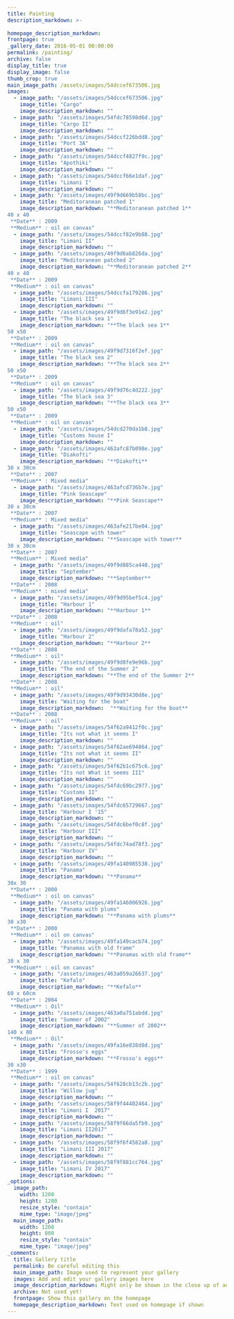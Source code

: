 ```yaml
---
title: Painting
description_markdown: >-
  
homepage_description_markdown: 
frontpage: true
_gallery_date: 2016-05-01 00:00:00
permalink: /painting/
archive: false
display_title: true
display_image: false
thumb_crop: true
main_image_path: /assets/images/54dccef673506.jpg
images:
  - image_path: "/assets/images/54dccef673506.jpg"
    image_title: "Cargo"
    image_description_markdown: ""
  - image_path: "/assets/images/54fdc78598d6d.jpg"
    image_title: "Cargo II"
    image_description_markdown: ""
  - image_path: "/assets/images/54dccf226bdd8.jpg"
    image_title: "Port 3A"
    image_description_markdown: ""
  - image_path: "/assets/images/54dccf4827f9c.jpg"
    image_title: "Apothiki"
    image_description_markdown: ""
  - image_path: "/assets/images/54dccf66e1daf.jpg"
    image_title: "Limani I"
    image_description_markdown: ""
  - image_path: "/assets/images/49f9d669b58bc.jpg"
    image_title: "Meditoranean patched 1"
    image_description_markdown: "**Meditoranean patched 1**  
40 x 40  
 **Date** : 2009  
 **Medium** : oil on canvas"
  - image_path: "/assets/images/54dccf82e9b88.jpg"
    image_title: "Limani II"
    image_description_markdown: ""
  - image_path: "/assets/images/49f9d6ab826da.jpg"
    image_title: "Meditoranean patched 2"
    image_description_markdown: "**Meditoranean patched 2**  
40 x 40  
 **Date** : 2009  
 **Medium** : oil on canvas"
  - image_path: "/assets/images/54dccfa179286.jpg"
    image_title: "Limani III"
    image_description_markdown: ""
  - image_path: "/assets/images/49f9d6f3e91e2.jpg"
    image_title: "The black sea 1"
    image_description_markdown: "**The black sea 1**  
50 x50  
 **Date** : 2009  
 **Medium** : oil on canvas"
  - image_path: "/assets/images/49f9d7316f2ef.jpg"
    image_title: "The black sea 2"
    image_description_markdown: "**The black sea 2**  
50 x50  
 **Date** : 2009  
 **Medium** : oil on canvas"
  - image_path: "/assets/images/49f9d76c4d222.jpg"
    image_title: "The black sea 3"
    image_description_markdown: "**The black sea 3**  
50 x50  
 **Date** : 2009  
 **Medium** : oil on canvas"
  - image_path: "/assets/images/54dcd270da1b8.jpg"
    image_title: "Customs house I"
    image_description_markdown: ""
  - image_path: "/assets/images/463afc87b098e.jpg"
    image_title: "Diakofti"
    image_description_markdown: "**Diakofti**  
30 x 30cm  
 **Date** : 2007  
 **Medium** : Mixed media"
  - image_path: "/assets/images/463afcd736b7e.jpg"
    image_title: "Pink Seascape"
    image_description_markdown: "**Pink Seascape**  
30 x 30cm  
 **Date** : 2007  
 **Medium** : Mixed media"
  - image_path: "/assets/images/463afe217be04.jpg"
    image_title: "Seascape with tower"
    image_description_markdown: "**Seascape with tower**  
30 x 30cm  
 **Date** : 2007  
 **Medium** : Mixed media"
  - image_path: "/assets/images/49f9d885ca440.jpg"
    image_title: "September"
    image_description_markdown: "**September**  
 **Date** : 2008  
 **Medium** : mixed media"
  - image_path: "/assets/images/49f9d95bef5c4.jpg"
    image_title: "Harbour 1"
    image_description_markdown: "**Harbour 1**  
 **Date** : 2008  
 **Medium** : oil"
  - image_path: "/assets/images/49f9dafa78a52.jpg"
    image_title: "Harbour 2"
    image_description_markdown: "**Harbour 2**  
 **Date** : 2008  
 **Medium** : oil"
  - image_path: "/assets/images/49f9d8fe9e96b.jpg"
    image_title: "The end of the Summer 2"
    image_description_markdown: "**The end of the Summer 2**  
 **Date** : 2008  
 **Medium** : oil"
  - image_path: "/assets/images/49f9d93430d8e.jpg"
    image_title: "Waiting for the boat"
    image_description_markdown:  "**Waiting for the boat**  
 **Date** : 2008  
 **Medium** : oil"
  - image_path: "/assets/images/54f62a9412f0c.jpg"
    image_title: "Its not what it seems I"
    image_description_markdown: ""
  - image_path: "/assets/images/54f62ae694864.jpg"
    image_title: "Its not what it seems II"
    image_description_markdown: ""
  - image_path: "/assets/images/54f62b1c675c6.jpg"
    image_title: "Its not What it seems III"
    image_description_markdown: ""
  - image_path: "/assets/images/54fdc69bc2977.jpg"
    image_title: "Customs II"
    image_description_markdown: ""
  - image_path: "/assets/images/54fdc65729667.jpg"
    image_title: "Harbour I '15"
    image_description_markdown: ""
  - image_path: "/assets/images/54fdc6bef0c8f.jpg"
    image_title: "Harbour III"
    image_description_markdown: ""
  - image_path: "/assets/images/54fdc74ad78f3.jpg"
    image_title: "Harbour IV"
    image_description_markdown: ""
  - image_path: "/assets/images/49fa140985538.jpg"
    image_title: "Panama"
    image_description_markdown: "**Panama**  
30x 30  
 **Date** : 2000  
 **Medium** : oil on canvas"
  - image_path: "/assets/images/49fa146006926.jpg"
    image_title: "Panama with plums"
    image_description_markdown: "**Panama with plums**  
30 x30  
 **Date** : 2000  
 **Medium** : oil on canvas"
  - image_path: "/assets/images/49fa149cacb74.jpg"
    image_title: "Panamas with old frame"
    image_description_markdown: "**Panamas with old frame**  
30 x 30  
 **Medium** : oil on canvas"
  - image_path: "/assets/images/463a059a26637.jpg"
    image_title: "Kefalo"
    image_description_markdown: "**Kefalo**  
60 x 60cm  
 **Date** : 2004  
 **Medium** : Oil"
  - image_path: "/assets/images/463a0a751abdd.jpg"
    image_title: "Summer of 2002"
    image_description_markdown: "**Summer of 2002**  
140 x 80  
 **Medium** : Oil"
  - image_path: "/assets/images/49fa16e838d8d.jpg"
    image_title: "Frosso's eggs"
    image_description_markdown: "**Frosso's eggs**  
30 x30  
 **Date** : 1999  
 **Medium** : oil on canvas"
  - image_path: "/assets/images/54f628cb13c2b.jpg"
    image_title: "Willow jug"
    image_description_markdown: ""
  - image_path: "/assets/images/58f9f44402464.jpg"
    image_title: "Limani I  2017"
    image_description_markdown: ""
  - image_path: "/assets/images/58f9f66da5fb9.jpg"
    image_title: "Limani II2017"
    image_description_markdown: ""
  - image_path: "/assets/images/58f9f6f4582a8.jpg"
    image_title: "Limani III 2017"
    image_description_markdown: ""
  - image_path: "/assets/images/58f9f881cc764.jpg"
    image_title: "Limani IV 2017"
    image_description_markdown: ""
_options:
  image_path:
    width: 1200
    height: 1200
    resize_style: "contain"
    mime_type: "image/jpeg"
  main_image_path:
    width: 1200
    height: 800
    resize_style: "contain"
    mime_type: "image/jpeg"
_comments:
  title: Gallery title
  permalink: Be careful editing this
  main_image_path: Image used to represent your gallery
  images: Add and edit your gallery images here
  image_description_markdown: Might only be shown in the close up of an image
  archive: Not used yet!
  frontpage: Show this gallery on the homepage
  homepage_description_markdown: Text used on homepage if shown
---
```

